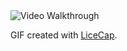 <img src='http://i.imgur.com/DqXUL4k.gif' title='Video Walkthrough' width='' alt='Video Walkthrough' />

GIF created with [LiceCap](http://www.cockos.com/licecap/).
